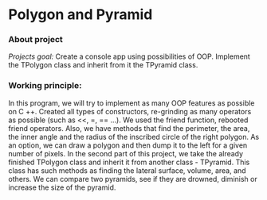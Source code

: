 # Polygon and Pyramid
### About project
*Projects goal:* Create a console app using possibilities of OOP. Implement the TPolygon class and inherit from it the TPyramid class.
### Working principle:
In this program, we will try to implement as many OOP features as possible on C ++. Created all types of constructors, re-grinding as many operators as possible (such as <<, =, == ...). We used the friend function, rebooted friend operators. Also, we have methods that find the perimeter, the area, the inner angle and the radius of the inscribed circle of the right polygon. As an option, we can draw a polygon and then dump it to the left for a given number of pixels.
In the second part of this project, we take the already finished TPolygon class and inherit it from another class - TPyramid. This class has such methods as finding the lateral surface, volume, area, and others. We can compare two pyramids, see if they are drowned, diminish or increase the size of the pyramid.
